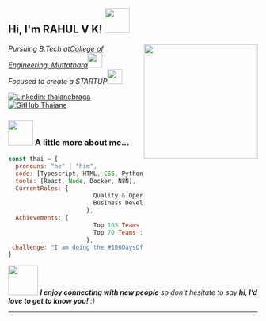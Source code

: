 <h2> Hi, I'm RAHUL V K! <img src="https://media.giphy.com/media/mGcNjsfWAjY5AEZNw6/giphy.gif" width="50"></h2>
<img align='right' src="https://cdn.pixabay.com/animation/2022/11/10/13/22/13-22-56-246_512.gif" width="230">
<p><em>Pursuing B.Tech at<a href="https://cemuttathara.ac.in/">College of Engineering, Muttathara</a><img src="https://media.giphy.com/media/fYSnHlufseco8Fh93Z/giphy.gif" width="30"></br>Focused to create a STARTUP<img src="https://media.giphy.com/media/WUlplcMpOCEmTGBtBW/giphy.gif" width="30"> 
</em></p>

[![Linkedin: thaianebraga](https://img.shields.io/badge/-Rahulvk-blue?style=flat-square&logo=Linkedin&logoColor=white&link=https://www.linkedin.com/in/rahul-v-k/)](https://www.linkedin.com/in/rahul-v-k/)
[![GitHub Thaiane](https://img.shields.io/github/followers/thaiane?label=follow&style=social)](https://github.com/vk-jr)


### <img src="https://media.giphy.com/media/VgCDAzcKvsR6OM0uWg/giphy.gif" width="50"> A little more about me...  

```javascript
const thai = {
  pronouns: "he" | "him",
  code: [Typescript, HTML, CSS, Python, Java,C],
  tools: [React, Node, Docker, N8N],
  CurrentRoles: {
                        Quality & Operation Lead : "IEDC CEM",
                        Business Development Team : "Talrop",
                      },
  Achievements: {
                        Top 105 Teams : "Google Solution Challenge",
                        Top 70 Teams : "IDE Bootcamp,MOE",
                      },
 challenge: "I am doing the #100DaysOfCode challenge focused on Python "
}
```

<img src="https://media.giphy.com/media/LnQjpWaON8nhr21vNW/giphy.gif" width="60"> <em><b>I enjoy connecting with new people</b> so don’t hesitate to say<b> hi, I’d love to get to know you!</b> :)</em>

---
